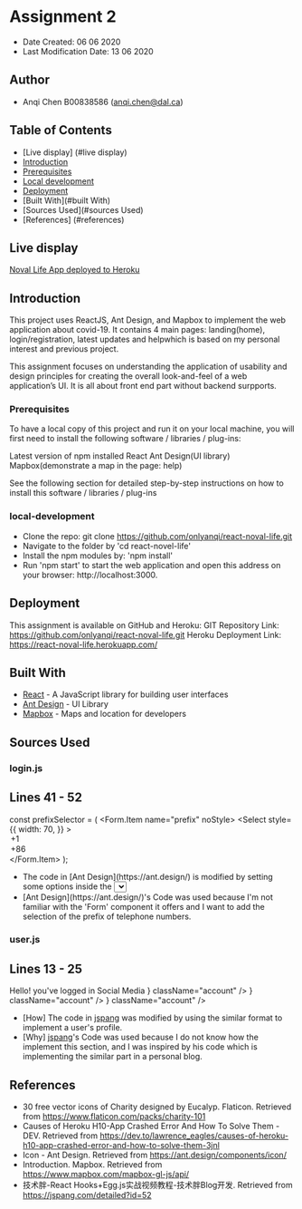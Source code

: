 # Assignment 2

* Date Created: 06 06 2020
* Last Modification Date: 13 06 2020

## Author

* Anqi Chen B00838586 (anqi.chen@dal.ca) 

## Table of Contents
- [Live display] (#live display)
- [Introduction](#introduction)
- [Prerequisites](#prerequisites)
- [Local development](#local-development)
- [Deployment](#deployment)
- [Built With](#built With)
- [Sources Used](#sources Used)
- [References] (#references)

## Live display
[Noval Life App deployed to Heroku](https://react-noval-life.herokuapp.com/)

## Introduction

This project uses ReactJS, Ant Design, and Mapbox to implement the web application about covid-19. It contains 4 main pages: landing(home), login/registration, latest updates and helpwhich is based on my personal interest and previous project.

This assignment focuses on understanding the application of usability and design principles for creating the overall look-and-feel of a web application’s UI. It is all about front end part without backend surpports.

### Prerequisites

To have a local copy of this project and run it on your local machine, you will first need to install the following software / libraries / plug-ins:

Latest version of npm installed
React
Ant Design(UI library)
Mapbox(demonstrate a map in the page: help)


See the following section for detailed step-by-step instructions on how to install this software / libraries / plug-ins

### local-development

* Clone the repo: git clone https://github.com/onlyanqi/react-noval-life.git
* Navigate to the folder by 'cd react-novel-life'
* Install the npm modules by: 'npm install'
* Run 'npm start' to start the web application and open this address on your browser: http://localhost:3000.


## Deployment

This assignment is available on GitHub and Heroku:
GIT Repository Link: https://github.com/onlyanqi/react-noval-life.git
Heroku Deployment Link: https://react-noval-life.herokuapp.com/

## Built With

* [React](https://reactjs.org/docs/getting-started.html) - A JavaScript library for building user interfaces
* [Ant Design](https://ant.design/) - UI Library
* [Mapbox](https://www.mapbox.com/) - Maps and location for developers

## Sources Used

### login.js

Lines 41 - 52
---------------

  const prefixSelector = (
    <Form.Item name="prefix" noStyle>
      <Select
        style={{
          width: 70,
        }}
      >
        <Option value="1">+1</Option>
        <Option value="86">+86</Option>
      </Select>
    </Form.Item>
  );

- <!---How---> The code in [Ant Design](https://ant.design/) is modified by setting some options inside the <select> label of <Form.Item>
- <!---Why---> [Ant Design](https://ant.design/)'s Code was used because I'm not familiar with the 'Form' component it offers and I want to add the selection of the prefix of telephone numbers.


### user.js

Lines 13 - 25
---------------
   <div>
        <Avatar
          size={100}
          src="https://image.flaticon.com/icons/svg/3039/3039750.svg"
        />
      </div>
      <div className="user-introduction">
        Hello! you've logged in
        <Divider>Social Media</Divider>
        <Avatar size={28} icon={<TwitterOutlined />} className="account" />
        <Avatar size={28} icon={<FacebookOutlined />} className="account" />
        <Avatar size={28} icon={<LinkedinOutlined />} className="account" />
      </div>

- [How] The code in [jspang](https://jspang.com/detailed?id=52) was modified by using the similar format to implement a user's profile.
- [Why] [jspang](https://jspang.com/detailed?id=52)'s Code was used because I do not know how the implement this section, and I was inspired by his code which is implementing the similar part in a personal blog.


## References

* 30 free vector icons of Charity designed by Eucalyp. Flaticon. Retrieved from https://www.flaticon.com/packs/charity-101
* Causes of Heroku H10-App Crashed Error And How To Solve Them - DEV. Retrieved from https://dev.to/lawrence_eagles/causes-of-heroku-h10-app-crashed-error-and-how-to-solve-them-3jnl
* Icon - Ant Design. Retrieved from https://ant.design/components/icon/
* Introduction. Mapbox. Retrieved from https://www.mapbox.com/mapbox-gl-js/api/
* 技术胖-React Hooks+Egg.js实战视频教程-技术胖Blog开发. Retrieved from https://jspang.com/detailed?id=52
